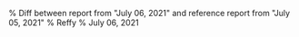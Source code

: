 % Diff between report from "July 06, 2021" and reference report from "July 05, 2021"
% Reffy
% July 06, 2021

